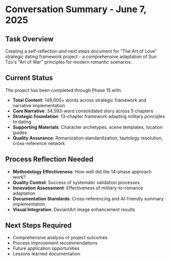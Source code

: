 # Conversation Summary - June 7, 2025

## Task Overview
Creating a self-reflection and next steps document for "The Art of Love" strategic dating framework project - a comprehensive adaptation of Sun Tzu's "Art of War" principles for modern romantic scenarios.

## Current Status
The project has been completed through Phase 15 with:
- **Total Content**: 148,000+ words across strategic framework and narrative implementation
- **Core Narrative**: 34,593-word consolidated story across 5 chapters
- **Strategic Foundation**: 13-chapter framework adapting military principles to dating
- **Supporting Materials**: Character archetypes, scene templates, location guides
- **Quality Assurance**: Romanization standardization, tautology resolution, cross-reference network

## Process Reflection Needed
- **Methodology Effectiveness**: How well did the 14-phase approach work?
- **Quality Control**: Success of systematic validation processes
- **Innovation Assessment**: Effectiveness of military-to-romance adaptation
- **Documentation Standards**: Cross-referencing and AI-friendly summary implementation
- **Visual Integration**: DeviantArt image enhancement results

## Next Steps Required
- Comprehensive analysis of project outcomes
- Process improvement recommendations
- Future application opportunities
- Lessons learned documentation
